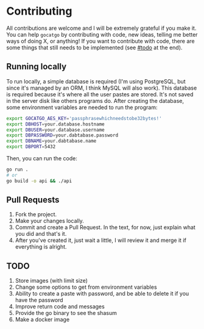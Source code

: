 # Contributing

All contributions are welcome and I will be extremely grateful if you make it. You can help `gocatgo` by contributing with code, new ideas, telling me better ways of doing X, or anything! If you want to contribute with code, there are some things that still needs to be implemented (see [#todo](#todo) at the end).

## Running locally

To run locally, a simple database is required (I'm using PostgreSQL, but since it's managed by an ORM, I think MySQL will also work).
This database is required because it's where all the user pastes are stored. It's not saved in the server disk like others programs do.
After creating the database, some environment variables are needed to run the program:

```bash
export GOCATGO_AES_KEY='passphrasewhichneedstobe32bytes!'
export DBHOST=your.database.hostname
export DBUSER=your.database.username
export DBPASSWORD=your.dabtabase.password
export DBNAME=your.dabtabase.name
export DBPORT=5432
```

Then, you can run the code:

```bash
go run .
# or
go build -o api && ./api
```

## Pull Requests

1. Fork the project.
2. Make your changes locally.
3. Commit and create a Pull Request. In the text, for now, just explain what you did and that's it.
4. After you've created it, just wait a little, I will review it and merge it if everything is alright.

## TODO

1. Store images (with limit size)
2. Change some options to get from environment variables
3. Ability to create a paste with password, and be able to delete it if you have the password
4. Improve return code and messages
5. Provide the go binary to see the shasum
6. Make a docker image
